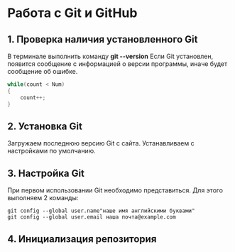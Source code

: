 # Работа с Git и GitHub #

## 1. Проверка наличия установленного Git 
В терминале выполнить команду **git --version**
Если Git установлен, появится сообщение с информацией о версии программы, иначе будет сообщение об ошибке.

```C++
while(count < Num)
{
    count++;
}
```

## 2. Установка Git 
Загружаем последнюю версию Git с сайта.
Устанавливаем с настройками по умолчанию.

## 3. Настройка Git
При первом использовании Git необходимо представиться. Для этого выполняем 2 команды:
``` 
git config --global user.name"наше имя английскими буквами"
git config --global user.email наша почта@example.com
```
## 4. Инициализация репозитория